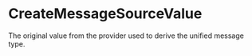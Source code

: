 # CreateMessageSourceValue

The original value from the provider used to derive the unified message type.

